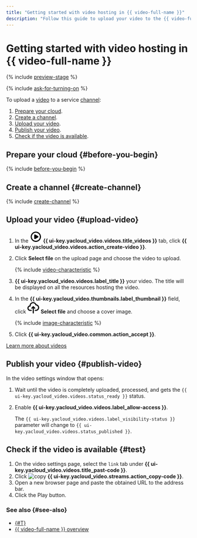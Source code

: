 ```yaml
---
title: "Getting started with video hosting in {{ video-full-name }}"
description: "Follow this guide to upload your video to the {{ video-full-name }} service and publish it."
---
```


# Getting started with video hosting in {{ video-full-name }}

{% include [preview-stage](../_includes/video/preview-stage.md) %}

{% include [ask-for-turning-on](../_includes/video/ask-for-turning-on.md) %}

To upload a [video](./concepts/index.md#videos) to a service [channel](./concepts/index.md#channels):
1. [Prepare your cloud](#before-you-begin).
1. [Create a channel](#create-channel).
1. [Upload your video](#upload-video).
1. [Publish your video](#publish-video).
1. [Check if the video is available](#test).

## Prepare your cloud {#before-you-begin}

{% include [before-you-begin](../_includes/video/before-you-begin.md) %}

## Create a channel {#create-channel}

{% include [create-channel](../_includes/video/create-channel.md) %}

## Upload your video {#upload-video}

1. In the ![video](../_assets/console-icons/circle-play.svg) **{{ ui-key.yacloud_video.videos.title_videos }}** tab, click **{{ ui-key.yacloud_video.videos.action_create-video }}**.
1. Click **Select file** on the upload page and choose the video to upload.

    {% include [video-characteristic](../_includes/video/video-characteristic.md) %}

1. **{{ ui-key.yacloud_video.videos.label_title }}** your video. The title will be displayed on all the resources hosting the video.
1. In the **{{ ui-key.yacloud_video.thumbnails.label_thumbnail }}** field, click ![upload](../_assets/console-icons/cloud-arrow-up-in.svg) **Select file** and choose a cover image.

    {% include [image-characteristic](../_includes/video/image-characteristic.md) %}

1. Click **{{ ui-key.yacloud_video.common.action_accept }}**.

[Learn more about videos](./concepts/index.md#videos)

## Publish your video {#publish-video}

In the video settings window that opens:
1. Wait until the video is completely uploaded, processed, and gets the `{{ ui-key.yacloud_video.videos.status_ready }}` status.
1. Enable **{{ ui-key.yacloud_video.videos.label_allow-access }}**.

    The `{{ ui-key.yacloud_video.videos.label_visibility-status }}` parameter will change to `{{ ui-key.yacloud_video.videos.status_published }}`.

## Check if the video is available {#test}

1. On the video settings page, select the `link` tab under **{{ ui-key.yacloud_video.videos.title_past-code }}**.
1. Click ![copy](../_assets/console-icons/copy.svg) **{{ ui-key.yacloud_video.streams.action_copy-code }}**.
1. Open a new browser page and paste the obtained URL to the address bar.
1. Click the Play button.

### See also {#see-also}

* [{#T}](streaming.md)
* [{{ video-full-name }} overview](./concepts/index.md)
